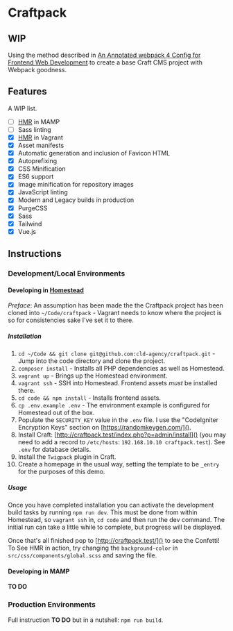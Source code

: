 # Craftpack
## WIP

Using the method described in
[An Annotated webpack 4 Config for Frontend Web Development](https://nystudio107.com/blog/an-annotated-webpack-4-config-for-frontend-web-development)
to create a base Craft CMS project with Webpack goodness.

## Features
A WIP list.

- [ ] [HMR](https://webpack.js.org/concepts/hot-module-replacement/) in MAMP
- [ ] Sass linting
- [x] [HMR](https://webpack.js.org/concepts/hot-module-replacement/) in Vagrant
- [x] Asset manifests
- [x] Automatic generation and inclusion of Favicon HTML
- [x] Autoprefixing
- [x] CSS Minification
- [x] ES6 support
- [x] Image minification for repository images
- [x] JavaScript linting
- [x] Modern and Legacy builds in production
- [x] PurgeCSS
- [x] Sass
- [x] Tailwind
- [x] Vue.js

## Instructions
### Development/Local Environments
#### Developing in [Homestead](https://laravel.com/docs/5.7/homestead)
*Preface*: An assumption has been made the the Craftpack project has been
cloned into `~/Code/craftpack` - Vagrant needs to know where the project is so
for consistencies sake I've set it to there.

##### Installation
1. `cd ~/Code && git clone git@github.com:cld-agency/craftpack.git` - Jump into
the code directory and clone the project.
2. `composer install` - Installs all PHP dependencies as well as Homestead.
3. `vagrant up` - Brings up the Homestead environment.
4. `vagrant ssh` - SSH into Homestead. Frontend assets *must* be installed there.
5. `cd code && npm install` - Installs frontend assets.
6. `cp .env.example .env` - The environment example is configured for Homestead
out of the box.
7. Populate the `SECURITY_KEY` value in the `.env` file. I use the
"CodeIgniter Encryption Keys" section on [https://randomkeygen.com/]().
8. Install Craft: [http://craftpack.test/index.php?p=admin/install]() (you may
need to add a record to `/etc/hosts`: `192.168.10.10 craftpack.test`). See
`.env` for database details.
9. Install the `Twigpack` plugin in Craft.
10. Create a homepage in the usual way, setting the template to be `_entry` for
the purposes of this demo.

##### Usage
Once you have completed installation you can activate the development build
tasks by running `npm run dev`. This must be done from within Homestead, so
`vagrant ssh` in, `cd code` and then run the dev command. The initial run can
take a little while to complete, but progress will be displayed.

Once that's all finished pop to [http://craftpack.test/]() to see the Confetti!
To See HMR in action, try changing the `background-color` in
`src/css/components/global.scss` and saving the file.

#### Developing in MAMP
**TO DO**

### Production Environments
Full instruction **TO DO** but in a nutshell: `npm run build`.

